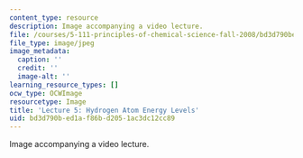 ```yaml
---
content_type: resource
description: Image accompanying a video lecture.
file: /courses/5-111-principles-of-chemical-science-fall-2008/bd3d790bed1af86bd2051ac3dc12cc89_5.jpg
file_type: image/jpeg
image_metadata:
  caption: ''
  credit: ''
  image-alt: ''
learning_resource_types: []
ocw_type: OCWImage
resourcetype: Image
title: 'Lecture 5: Hydrogen Atom Energy Levels'
uid: bd3d790b-ed1a-f86b-d205-1ac3dc12cc89
---
```

Image accompanying a video lecture.

